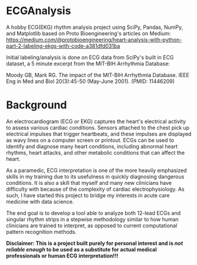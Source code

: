 # ECGAnalysis

A hobby ECG(EKG) rhythm analysis project using SciPy, Pandas, NumPy, and Matplotlib based on Proto Bioengineering's articles on Medium: https://medium.com/@protobioengineering/heart-analysis-with-python-part-2-labeling-ekgs-with-code-a381dfd031ba

Initial labeling/analysis is done on ECG data from SciPy's built in ECG dataset, a 5 minute excerpt from the MIT-BIH Arrhythmia Database:

Moody GB, Mark RG. The impact of the MIT-BIH Arrhythmia Database. IEEE Eng in Med and Biol 20(3):45-50 (May-June 2001). (PMID: 11446209)

# Background

An electrocardiogram (ECG or EKG) captures the heart's electrical activity to assess various cardiac conditions. Sensors attached to the chest pick up electrical impulses that trigger heartbeats, and these impulses are displayed as wavy lines on a computer screen or printout. ECGs can be used to identify and diagnose many heart conditions, including abnormal heart rhythms, heart attacks, and other metabolic conditions that can affect the heart.

As a paramedic, ECG interpretation is one of the more heavily emphasized skills in my training due to its usefulness in quickly diagnosing dangerous conditions. It is also a skill that myself and many new clinicians have difficulty with because of the complexity of cardiac electrophysiology. As such, I have started this project to bridge my interests in acute care medicine with data science. 

The end goal is to develop a tool able to analyze both 12-lead ECGs and singular rhythm strips in a stepwise methodology similar to how human clinicians are trained to interpret, as opposed to current computational pattern recognition methods.

**Disclaimer: This is a project built purely for personal interest and is *not reliable enough* to be used as a substitute for actual medical professionals or human ECG interpretation!!!**
